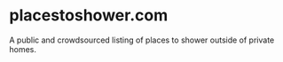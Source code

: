 # placestoshower.com
A public and crowdsourced listing of places to shower outside of private homes.
